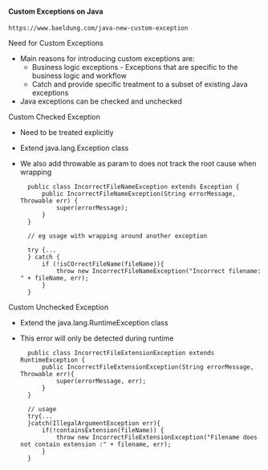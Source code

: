 #### Custom Exceptions on Java

    https://www.baeldung.com/java-new-custom-exception

Need for Custom Exceptions
- Main reasons for introducing custom exceptions are:
    - Business logic exceptions - Exceptions that are specific to the business logic and workflow
    - Catch and provide specific treatment to a subset of existing Java exceptions
- Java exceptions can be checked and unchecked

Custom Checked Exception
- Need to be treated explicitly
- Extend java.lang.Exception class
- We also add throwable as param to does not track the root cause when wrapping

        public class IncorrectFileNameException extends Exception {
            public IncorrectFileNameException(String errorMessage, Throwable err) {
                super(errorMessage);
            }
        }

        // eg usage with wrapping around another exception

        try {...
        } catch {
            if (!isCOrrectFileName(fileName)){
                throw new IncorrectFileNameException("Incorrect filename: " + fileName, err);
            }
        }

Custom Unchecked Exception
- Extend the java.lang.RuntimeException class
- This error will only be detected during runtime

        public class IncorrectFileExtensionException extends RuntimeException {
            public IncorrectFileExtensionException(String errorMessage, Throwable err){
                super(errorMessage, err);
            }
        }

        // usage
        try{...
        }catch(IllegalArgumentException err){
            if(!containsExtension(fileName)) {
                throw new IncorrectFileExtensionException("Filename does not contain extension :" + filename, err);
            }
        }